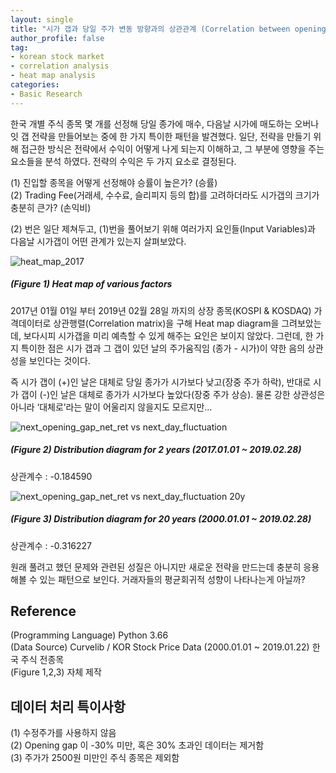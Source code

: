 ```yaml
---
layout: single
title: "시가 갭과 당일 주가 변동 방향과의 상관관계 (Correlation between opening gap and the direction of price movement in Korean stock market)"
author_profile: false
tag: 
- korean stock market
- correlation analysis
- heat map analysis
categories: 
- Basic Research
---
```

  
한국 개별 주식 종목 몇 개를 선정해 당일 종가에 매수, 다음날 시가에 매도하는 오버나잇 갭 전략을 만들어보는 중에 한 가지 특이한 패턴을 발견했다. 일단, 전략을 만들기 위해 접근한 방식은 전략에서 수익이 어떻게 나게 되는지 이해하고, 그 부분에 영향을 주는 요소들을 분석 하였다. 전략의 수익은 두 가지 요소로 결정된다.   
 
(1) 진입할 종목을 어떻게 선정해야 승률이 높은가? (승률)  
(2) Trading Fee(거래세, 수수료, 슬리피지 등의 합)를 고려하더라도 시가갭의 크기가 충분히 큰가? (손익비)  

(2) 번은 일단 제쳐두고, (1)번을 풀어보기 위해 여러가지 요인들(Input Variables)과 다음날 시가갭이 어떤 관계가 있는지 살펴보았다.   
 
![heat_map_2017](https://user-images.githubusercontent.com/34860302/53695354-d3be6000-3dfd-11e9-93fb-841ebb6afe03.png)  
 
##### (Figure 1) Heat map of various factors #####   
  
2017년 01월 01일 부터 2019년 02월 28일 까지의 상장 종목(KOSPI & KOSDAQ) 가격데이터로 상관행렬(Correlation matrix)을 구해 Heat map diagram을 그려보았는데, 보다시피 시가갭을 미리 예측할 수 있게 해주는 요인은 보이지 않았다. 그런데, 한 가지 특이한 점은 시가 갭과 그 갭이 있던 날의 주가움직임 (종가 - 시가)이 약한 음의 상관성을 보인다는 것이다.  
  
즉 시가 갭이 (+)인 날은 대체로 당일 종가가 시가보다 낮고(장중 주가 하락), 반대로 시가 갭이 (-)인 날은 대체로 종가가 시가보다 높았다(장중 주가 상승). 물론 강한 상관성은 아니라 ‘대체로’라는 말이 어울리지 않을지도 모르지만…  
  
![next_opening_gap_net_ret vs next_day_fluctuation](https://user-images.githubusercontent.com/34860302/53695474-83e09880-3dff-11e9-8898-255ab15f68b3.png)  
 
##### (Figure 2) Distribution diagram for 2 years (2017.01.01 ~ 2019.02.28) #####  
 
상관계수 : -0.184590  
  
![next_opening_gap_net_ret vs next_day_fluctuation 20y](https://user-images.githubusercontent.com/34860302/53695562-7bd52880-3e00-11e9-89a4-c9b9f5f596d0.png)   
  
##### (Figure 3) Distribution diagram for 20 years (2000.01.01 ~ 2019.02.28) #####   
 
상관계수 : -0.316227   

원래 풀려고 했던 문제와 관련된 성질은 아니지만 새로운 전략을 만드는데 충분히 응용해볼 수 있는 패턴으로 보인다. 거래자들의 평균회귀적 성향이 나타나는게 아닐까?  
 
## Reference ##    
(Programming Language) Python 3.66   
(Data Source) Curvelib / KOR Stock Price Data (2000.01.01 ~ 2019.01.22) 한국 주식 전종목   
(Figure 1,2,3) 자체 제작   
 
## 데이터 처리 특이사항 ##  
(1) 수정주가를 사용하지 않음  
(2) Opening gap 이 -30% 미만, 혹은 30% 초과인 데이터는 제거함  
(3) 주가가 2500원 미만인 주식 종목은 제외함  
  
